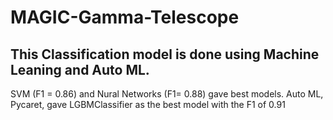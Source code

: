# MAGIC-Gamma-Telescope

## This Classification model is done using Machine Leaning and Auto ML.
SVM (F1 = 0.86)  and Nural Networks (F1= 0.88) gave best models.
Auto ML, Pycaret, gave LGBMClassifier as the best model with the F1 of 0.91

